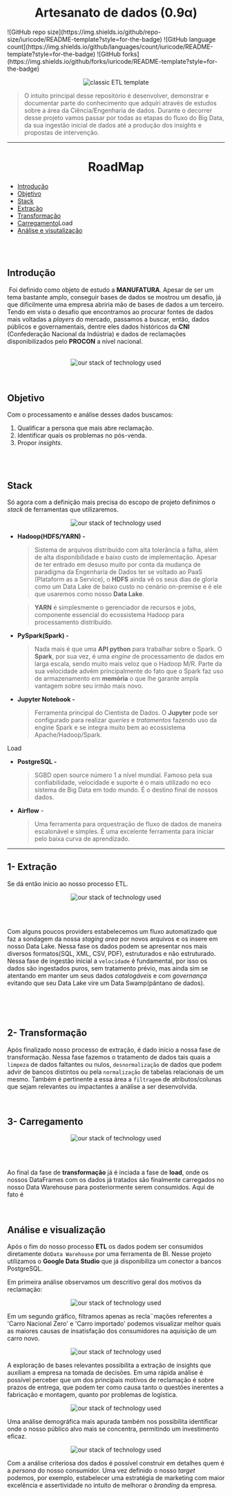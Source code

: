 <p align="center">
    <h1 align="center"> Artesanato de dados (0.9α)</h3>
</p> 
![GitHub repo size](https://img.shields.io/github/repo-size/iuricode/README-template?style=for-the-badge)
![GitHub language count](https://img.shields.io/github/languages/count/iuricode/README-template?style=for-the-badge)
![GitHub forks](https://img.shields.io/github/forks/iuricode/README-template?style=for-the-badge)





<p align='center'>
    <img src="./.img/etl_arch.png" alt="classic ETL template">
</p>

> O intuito principal desse repositório é desenvolver, demonstrar e documentar parte do conhecimento que adquiri através de estudos sobre a área da Ciência/Engenharia de dados. Durante o decorrer desse projeto vamos passar por todas as etapas do fluxo do Big Data, da sua ingestão inicial de dados até a produção dos insights e propostas de intervenção.



----

<p align="center">
<h1 align="center"> RoadMap</h1>
</p> 

- [Introdução](#introduction)
- [Objetivo](#objective)
- [Stack](#stack)
- [Extração](#extraction)
- [Transformação](#transformation)
- [Carregamento](#load)Load
- [Análise e visutalização](#analysis)

</br>

</br>




## Introdução <a name="introduction"></a>
​	Foi definido como objeto de estudo a **MANUFATURA**. Apesar de ser um tema bastante amplo, conseguir bases de dados se mostrou um desafio, já que dificilmente uma empresa abriria mão de bases de dados a um terceiro. Tendo em vista o desafio que encontramos ao procurar fontes de dados mais voltadas a *players* do mercado, passamos a buscar, então, dados públicos e governamentais, dentre eles dados históricos da **CNI** (Confederação Nacional da Indústria) e dados de reclamações disponibilizados pelo **PROCON** a nível nacional.



###### 

<p align='center'>
    <img src="./.img/manu_asset.png" alt="our stack of technology used">
</p>



​	



## Objetivo <a name ="objective">

Com o processamento e análise desses dados buscamos: 

1. Qualificar a persona que mais abre reclamação.
2. Identificar quais os problemas no pós-venda.
3. Propor *insights*.

</br>

</br>



## Stack <a name ="stack">

Só agora com a definição mais precisa do escopo de projeto definimos o *stack* de ferramentas que utilizaremos.

<p align='center'>
    <img src="./.img/stack.png" alt="our stack of technology used">
</p>

  - **Hadoop(HDFS/YARN) -** 

    > Sistema de arquivos distribuído com alta tolerância a falha, além de alta disponibilidade e baixo custo de implementação. Apesar de ter entrado em desuso muito por conta da mudança de paradigma da Engenharia de Dados ter se voltado ao PaaS (Plataform as a Service), o **HDFS** ainda vê os seus dias de gloria como um Data Lake de baixo custo no cenário on-premise e é ele que usaremos como nosso **Data Lake**.

    
    
    > **YARN** é simplesmente o gerenciador de recursos e jobs, componente essencial do ecossistema Hadoop para processamento distribuído.



  - **PySpark(Spark) -**

    > Nada mais é que uma **API python** para trabalhar sobre o Spark. O **Spark**, por sua vez, é uma *engine* de processamento de dados em larga escala, sendo muito mais veloz que o Hadoop M/R. Parte da sua velocidade advém principalmente do fato que o Spark faz uso de armazenamento em **memória** o que lhe garante ampla vantagem sobre seu irmão mais novo. 
    
    
    
    

  - **Jupyter Notebook -**

    > Ferramenta principal do Cientista de Dados. O **Jupyter** pode ser configurado para realizar *queries* e *tratamentos* fazendo uso da engine Spark e se integra muito bem ao ecossistema Apache/Hadoop/Spark.

Load



  - **PostgreSQL -**

    > SGBD open source número 1 a nível mundial. Famoso pela sua confiabilidade, velocidade e suporte é o mais utilizado no eco sistema de Big Data em todo mundo. É o destino final de nossos dados.



  - **Airflow** -

    > Uma ferramenta para orquestração de fluxo de dados de maneira escalonável e simples. É uma excelente ferramenta para iniciar pelo baixa curva de aprendizado.








----





## 1- Extração <a name ="extraction">

Se dá então inicio ao nosso processo ETL.

<p align='center'>
    <img src="./.img/airflow.png" alt="our stack of technology used">
</p>

</br>

</br>



Com alguns poucos providers estabelecemos um fluxo automatizado que faz a sondagem da nossa *staging area* por novos arquivos e os insere em nosso Data Lake. Nessa fase os dados podem se apresentar nos mais diversos formatos(SQL, XML, CSV, PDF), estruturados e não estruturado. Nessa fase de ingestão inicial a `velocidade` é fundamental, por isso os dados são ingestados puros, sem tratamento prévio, mas ainda sim se atentando em manter um seus dados *catalogáveis* e com *governança* evitando que seu Data Lake vire um Data Swamp(pântano de dados).

</br>

</br>

</br>











## 2- Transformação <a name ="transformation">

Após finalizado nosso processo de extração, é dado início a nossa fase de transformação. Nessa fase fazemos o tratamento de dados tais quais a `limpeza` de dados faltantes ou nulos, `desnormalização` de dados que podem advir de bancos distintos ou pela `normalização` de tabelas relacionais de um mesmo. Também é pertinente a essa área a `filtragem` de atributos/colunas que sejam relevantes ou impactantes a análise a ser desenvolvida.

</br>









## 3- Carregamento <a name ="load">

<p align='center'>
    <img src="./.img/loadpg.png" alt="our stack of technology used">
</p>

</br>

</br>



Ao final da fase de **transformação** já é inciada a fase  de **load**, onde os nossos DataFrames com os dados já tratados são finalmente carregados no nosso Data Warehouse para posteriormente serem consumidos. Aqui de fato é 

</br>



## Análise e visualização <a name ="insight">

Após o fim do nosso processo **ETL** os dados podem ser consumidos diretamente do`Data Warehouse` por uma ferramenta de BI. Nesse projeto utilizamos o **Google Data Studio** que já disponibiliza um conector a bancos PostgreSQL.



Em primeira análise observamos um descritivo geral dos motivos da reclamação:



<p align="center">
    <img src="./.img/insight1.png" alt="our stack of technology used">
</p>





Em um segundo gráfico, filtramos apenas as recla¨mações referentes a 'Carro Nacional Zero' e 'Carro importado' podemos visualizar melhor quais as maiores causas de insatisfação dos consumidores na aquisição de um carro novo.

<p align="center">
    <img src="./.img/insight2.png" alt="our stack of technology used">
</p>





A exploração de bases relevantes possibilita a extração de insights que auxiliam a empresa na tomada de decisões. Em uma rápida análise é possível perceber que um dos principais motivos de reclamação é sobre prazos de entrega,  que podem ter como causa tanto o questões inerentes a fabricação e montagem, quanto por problemas de logística.







<p align="center">
    <img src="./.img/insight3.png" alt="our stack of technology used">
</p>



Uma análise demográfica mais apurada também nos possibilita identificar onde o nosso público alvo mais se concentra, permitindo um investimento eficaz. 

<p align="center">
    <img src="./.img/insight4.png" alt="our stack of technology used">
</p>







Com a análise criteriosa dos dados é possível construir em detalhes quem é a *persona* do nosso consumidor. Uma vez definido o nosso *target* podemos, por exemplo, estabelecer uma estratégia de marketing com maior excelência e assertividade no intuíto de melhorar o *branding* da empresa.







